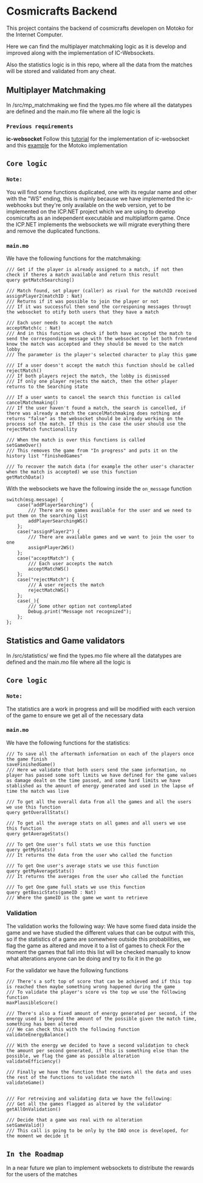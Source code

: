# Cosmicrafts Backend

This project contains the backend of cosmicrafts developen on Motoko for the Internet Computer.

Here we can find the multiplayer matchmaking logic as it is develop and improved along with the implementation of IC-Websockets.

Also the statistics logic is in this repo, where all the data from the matches will be stored and validated from any cheat.



## Multiplayer Matchmaking

In /src/mp_matchmaking we find the types.mo file where all the datatypes are defined and the main.mo file where all the logic is

### `Previous requirements`
**ic-websocket**
Follow this [tutorial](https://medium.com/@ilbert/websockets-on-the-ic-getting-started-5f8bcdfaabdc) for the implementation of ic-websocket and this [example](https://github.com/iamenochchirima/ic-websockets-pingpong-mo/tree/main) for the Motoko implementation

## `Core logic`

### `Note:`
You will find some functions duplicated, one with its regular name and other with the "WS" ending, this is mainly because we have implemented the ic-webhooks but they're only available on the web version, yet to be implemented on the ICP.NET project which we are using to develop cosmicrafts as an independent executable and multiplatform game.
Once the ICP.NET implements the websockets we will migrate everything there and remove the duplicated functions.

### `main.mo`

We have the following functions for the matchmaking:
```
/// Get if the player is already assigned to a match, if not then check if theres a match available and return this result
query getMatchSearching()

/// Match found, set player (caller) as rival for the matchID received
assignPlayer2(matchID : Nat)
/// Returns if it was possible to join the player or not
/// If it was successful then send the corresponing messages througt the websocket to otify both users that they have a match

/// Each user needs to accept the match
acceptMatch(c : Nat)
/// And in this function we check if both have accepted the match to send the corresponding message with the websocket to let both frontend know the match was accepted and they should be moved to the match lobby
/// The parameter is the player's selected character to play this game

/// If a user doesn't accept the match this function should be called
rejectMatch()
/// If both players reject the match, the lobby is dismissed
/// If only one player rejects the match, then the other player returns to the Searching state

/// If a user wants to cancel the search this function is called
cancelMatchmaking()
/// If the user haven't found a match, the search is cancelled, if there was already a match the cancelMatchmaking does nothing and returns "false" as the websocket should be already working on the process sof the match. If this is the case the user should use the rejectMatch functionallity

/// When the match is over this functions is called
setGameOver()
/// This removes the game from "In progress" and puts it on the history list "finishedGames"

/// To recover the match data (for example the other user's character when the match is accepted) we use this function
getMatchData()
```

With the websockets we have the following inside the `on_message` function
```
switch(msg.message) {
    case("addPlayerSearching") { 
        /// There are no games available for the user and we need to put them on the searching list
        addPlayerSearchingWS()
    };
    case("assignPlayer2") {
        /// There are available games and we want to join the user to one
        assignPlayer2WS()
    };
    case("acceptMatch") { 
        /// Each user accepts the match
        acceptMatchWS()
    };
    case("rejectMatch") { 
        /// A user rejects the match
        rejectMatchWS()
    };
    case(_){
        /// Some other option not contemplated
        Debug.print("Message not recognized");
    };
};
```


## Statistics and Game validators

In /src/statistics/ we find the types.mo file where all the datatypes are defined and the main.mo file where all the logic is

## `Core logic`

### `Note:`
The statistics are a work in progress and will be modified with each version of the game to ensure we get all of the necessary data

### `main.mo`

We have the following functions for the statistics:
```
/// To save all the aftermath information on each of the players once the game finish
saveFinishedGame()
/// Here we validate that both users send the same information, no player has passed some soft limits we have defined for the game values as damage dealt on the time passed, and some hard limits we have stablished as the amount of energy generated and used in the lapse of time the match was live

/// To get all the overall data from all the games and all the users we use this function
query getOverallStats()

/// To get all the average stats on all games and all users we use this function
query getAverageStats()

/// To get One user's full stats we use this function
query getMyStats()
/// It returns the data from the user who called the function

/// To get One user's average stats we use this function
query getMyAverageStats()
/// It returns the averages from the user who called the function

/// To get One game full stats we use this function
query getBasicStats(gameID : Nat)
/// Where the gameID is the game we want to retrieve
```

### Validation

The validation works the following way:
We have some fixed data inside the game and we have studied the different values that can be output with this, so if the statistics of a game are somewhere outside this probabilities, we flag the game as altered and move it to a list of games to check
For the moment the games that fall into this list will be checked manually to know what alterations anyone can be doing and try to fix it in the go

For the validator we have the following functions
```
/// There's a soft top of score that can be achieved and if this top is reached then maybe something wrong happened during the game
/// To validate the player's score vs the top we use the following function
maxPlausibleScore()

/// There's also a fixed amount of energy generated per second, if the energy used is beyond the amount of the possible given the match time, something has been altered
/// We can check this with the following function
validateEnergyBalance()

/// With the energy we decided to have a second validation to check the amount per second generated, if this is something else than the possible, we flag the game as possible alteration
validateEfficiency()

/// Finally we have the function that receives all the data and uses the rest of the functions to validate the match
validateGame()


/// For retreiving and validating data we have the following:
/// Get all the games flagged as altered by the validator
getAllOnValidation()

/// Decide that a game was real with no alteration
setGameValid()
/// This call is going to be only by the DAO once is developed, for the moment we decide it
```

## `In the Roadmap`
In a near future we plan to implement websockets to distribute the rewards for the users of the matches

